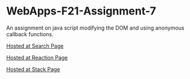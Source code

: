 # WebApps-F21-Assignment-7
An assignment on java script modifying the DOM and using anonymous callback functions.

[Hosted at Search Page](https://44-563-webapps-f21.github.io/webapps-f21-assignment-7-krish11189/search.html)

[Hosted at Reaction Page](https://44-563-webapps-f21.github.io/webapps-f21-assignment-7-krish11189/reaction.html)

[Hosted at Stack Page](https://44-563-webapps-f21.github.io/webapps-f21-assignment-7-krish11189/stack.html)
